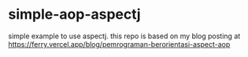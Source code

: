 # simple-aop-aspectj

simple example to use aspectj.
this repo is based on my blog posting at https://ferry.vercel.app/blog/pemrograman-berorientasi-aspect-aop
